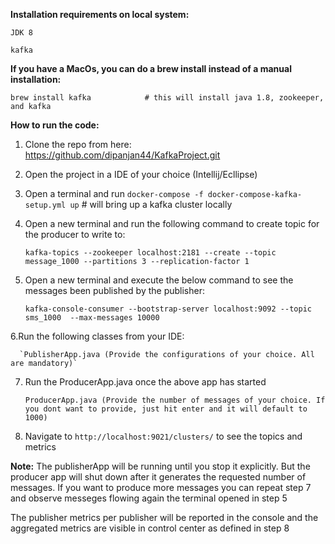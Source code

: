 **Installation requirements on local system:**

`JDK 8`

`kafka`

**If you have a MacOs, you can do a brew install instead of a manual installation:**  
                              
    brew install kafka            # this will install java 1.8, zookeeper, and kafka  

**How to run the code:**

1. Clone the repo from here: https://github.com/dipanjan44/KafkaProject.git

2. Open the project in a IDE of your choice (Intellij/Ecllipse)

3. Open a terminal and run `docker-compose -f docker-compose-kafka-setup.yml up`     # will bring up a kafka cluster locally

4. Open a new terminal and run the following command to create topic for the producer to write to:

      `kafka-topics --zookeeper localhost:2181 --create --topic message_1000 --partitions 3 --replication-factor 1`


5. Open a new terminal and execute the below command to see the messages been published by the publisher:

      `kafka-console-consumer --bootstrap-server localhost:9092 --topic sms_1000  --max-messages 10000`

6.Run the following classes from your IDE:

      `PublisherApp.java (Provide the configurations of your choice. All are mandatory)`

7. Run the ProducerApp.java once the above app has started

      `ProducerApp.java (Provide the number of messages of your choice. If you dont want to provide, just hit enter and it will default to 1000)`

8. Navigate to `http://localhost:9021/clusters/` to see the topics and metrics


**Note:** 
  The publisherApp will be running until you stop it explicitly. But the producer app will shut down after it generates 
  the requested number of messages. If you want to produce more messages you can repeat step 7 and observe messeges flowing again 
  the terminal opened in step 5

  The publisher metrics per publisher will be reported in the console and the aggregated metrics are visible in control center 
  as defined in step 8

